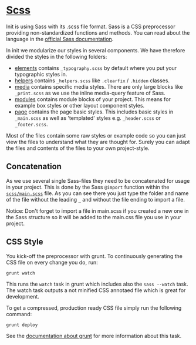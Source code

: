 # [Scss](scss.md)

Init is using Sass with its .scss file format. Sass is a CSS preprocessor providing non-standardized functions and methods. You can read about the language in the [official Sass documentation](http://sass-lang.com/).

In init we modularize our styles in several components. We have therefore divided the styles in the following folders:

- [elements](../scss/elements) contains `_typography.scss` by default where you put your typographic styles in.
- [helpers](../scss/helpers) contains `_helpers.scss` like `.clearfix` / `.hidden` classes.
- [media](../scss/media) contains specific media styles. There are only large blocks like `_print.scss` as we use the inline media-query feature of Sass.
- [modules](../scss/modules) contains module blocks of your project. This means for example box styles or other layout component styles.
- [page](../scss/page) contains the page basic styles. This includes basic styles in `_main.scss` as well as 'templated' styles e.g. `_header.scss` or `_footer.scss`.

Most of the files contain some raw styles or example code so you can just view the files to understand what they are thought for. Surely you can adapt the files and contents of the files to your own project-style.

## Concatenation

As we use several single Sass-files they need to be concatenated for usage in your project. This is done by the Sass `@import` function within the [`scss/main.scss`](../scss/main.scss) file. As you can see there you just type the folder and name of the file without the leading `_` and without the file ending to import a file.

Notice: Don't forget to import a file in main.scss if you created a new one in the Sass structure so it will be added to the main.css file you use in your project.

## CSS Style

You kick-off the preprocessor with grunt. To continuously generating the CSS file on every change you do, run:

	grunt watch

This runs the `watch` task in grunt which includes also the `sass --watch` task. The watch task outputs a not minified CSS annotaed file which is great for development.

To get a compressed, production ready CSS file simply run the following command:

	grunt deploy

See the [documentation about grunt](grund.md) for more information about this task.
